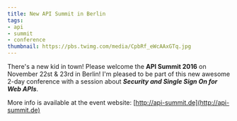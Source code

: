 ```yaml
---
title: New API Summit in Berlin
tags:
- api
- summit
- conference
thumbnail: https://pbs.twimg.com/media/CpbRf_eWcAAxGTq.jpg
---
```


There's a new kid in town! Please welcome the **API Summit 2016** on November 22st & 23rd in Berlin!
I'm pleased to be part of this new awesome 2-day conference with a session about _**Security and Single Sign On for Web APIs**_.

More info is available at the event website: [http://api-summit.de](http://api-summit.de)

